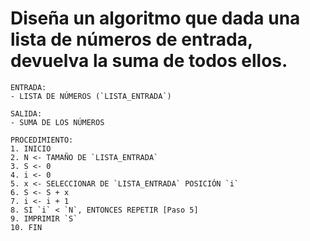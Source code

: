 # Diseña un algoritmo que dada una lista de números de entrada, devuelva la suma de todos ellos.

    ENTRADA:
    - LISTA DE NÚMEROS (`LISTA_ENTRADA`)

    SALIDA:
    - SUMA DE LOS NÚMEROS

    PROCEDIMIENTO:
    1. INICIO
    2. N <- TAMAÑO DE `LISTA_ENTRADA`
    3. S <- 0
    4. i <- 0
    5. x <- SELECCIONAR DE `LISTA_ENTRADA` POSICIÓN `i`
    6. S <- S + x
    7. i <- i + 1
    8. SI `i` < `N`, ENTONCES REPETIR [Paso 5]
    9. IMPRIMIR `S`
    10. FIN